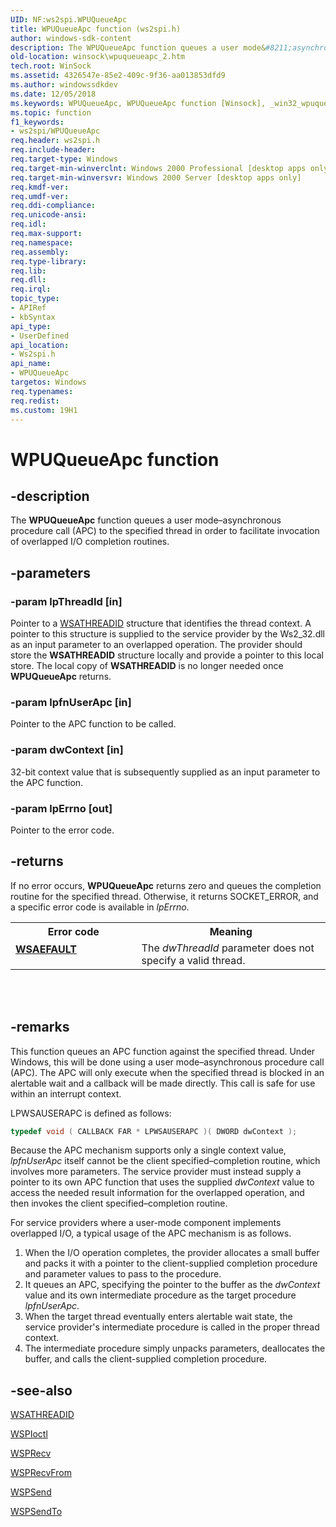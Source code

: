 ```yaml
---
UID: NF:ws2spi.WPUQueueApc
title: WPUQueueApc function (ws2spi.h)
author: windows-sdk-content
description: The WPUQueueApc function queues a user mode&#8211;asynchronous procedure call (APC) to the specified thread in order to facilitate invocation of overlapped I/O completion routines.
old-location: winsock\wpuqueueapc_2.htm
tech.root: WinSock
ms.assetid: 4326547e-85e2-409c-9f36-aa013853dfd9
ms.author: windowssdkdev
ms.date: 12/05/2018
ms.keywords: WPUQueueApc, WPUQueueApc function [Winsock], _win32_wpuqueueapc_2, winsock.wpuqueueapc_2, ws2spi/WPUQueueApc
ms.topic: function
f1_keywords:
- ws2spi/WPUQueueApc
req.header: ws2spi.h
req.include-header: 
req.target-type: Windows
req.target-min-winverclnt: Windows 2000 Professional [desktop apps only]
req.target-min-winversvr: Windows 2000 Server [desktop apps only]
req.kmdf-ver: 
req.umdf-ver: 
req.ddi-compliance: 
req.unicode-ansi: 
req.idl: 
req.max-support: 
req.namespace: 
req.assembly: 
req.type-library: 
req.lib: 
req.dll: 
req.irql: 
topic_type:
- APIRef
- kbSyntax
api_type:
- UserDefined
api_location:
- Ws2spi.h
api_name:
- WPUQueueApc
targetos: Windows
req.typenames: 
req.redist: 
ms.custom: 19H1
---
```


# WPUQueueApc function


## -description


The 
<b>WPUQueueApc</b> function queues a user mode–asynchronous procedure call (APC) to the specified thread in order to facilitate invocation of overlapped I/O completion routines.


## -parameters




### -param lpThreadId [in]

Pointer to a 
<a href="https://docs.microsoft.com/windows/desktop/api/ws2spi/ns-ws2spi-wsathreadid">WSATHREADID</a> structure that identifies the thread context. A pointer to this structure is supplied to the service provider by the Ws2_32.dll as an input parameter to an overlapped operation. The provider should store the 
<b>WSATHREADID</b> structure locally and provide a pointer to this local store. The local copy of 
<b>WSATHREADID</b> is no longer needed once 
<b>WPUQueueApc</b> returns.


### -param lpfnUserApc [in]

Pointer to the APC function to be called.


### -param dwContext [in]

32-bit context value that is subsequently supplied as an input parameter to the APC function.


### -param lpErrno [out]

Pointer to the error code.


## -returns



If no error occurs, 
<b>WPUQueueApc</b> returns zero and queues the completion routine for the specified thread. Otherwise, it returns SOCKET_ERROR, and a specific error code is available in <i>lpErrno</i>.



<table>
<tr>
<th>Error code</th>
<th>Meaning</th>
</tr>
<tr>
<td width="40%">
<dl>
<dt><b><a href="https://docs.microsoft.com/windows/desktop/WinSock/windows-sockets-error-codes-2">WSAEFAULT</a></b></dt>
</dl>
</td>
<td width="60%">
The <i>dwThreadId</i> parameter does not specify a valid thread.

</td>
</tr>
</table>
 


<div> </div>





## -remarks



This function queues an APC function against the specified thread. Under Windows, this will be done using a user mode–asynchronous procedure call (APC). The APC will only execute when the specified thread is blocked in an alertable wait and a callback will be made directly. This call is safe for use within an interrupt context.

LPWSAUSERAPC is defined as follows:


```cpp
typedef void ( CALLBACK FAR * LPWSAUSERAPC )( DWORD dwContext );

```


Because the APC mechanism supports only a single  context value, <i>lpfnUserApc</i> itself cannot be the client specified–completion routine, which involves more parameters. The service provider must instead supply a pointer to its own APC function that uses the supplied <i>dwContext</i> value to access the needed result information for the overlapped operation, and then invokes the client specified–completion routine.

For service providers where a user-mode component implements overlapped I/O, a typical usage of the APC mechanism is as follows.

<ol>
<li>When the I/O operation completes, the provider allocates a small buffer and packs it with a pointer to the client-supplied completion procedure and parameter values to pass to the procedure.</li>
<li>It queues an APC, specifying the pointer to the buffer as the <i>dwContext</i> value and its own intermediate procedure as the target procedure <i>lpfnUserApc</i>.</li>
<li>When the target thread eventually enters alertable wait state, the service provider's intermediate procedure is called in the proper thread context.</li>
<li>The intermediate procedure simply unpacks parameters, deallocates the buffer, and calls the client-supplied completion procedure.</li>
</ol>



## -see-also




<a href="https://docs.microsoft.com/windows/desktop/api/ws2spi/ns-ws2spi-wsathreadid">WSATHREADID</a>



<a href="https://docs.microsoft.com/previous-versions/windows/hardware/network/ff566296(v=vs.85)">WSPIoctl</a>



<a href="https://docs.microsoft.com/previous-versions/windows/hardware/network/ff566309(v=vs.85)">WSPRecv</a>



<a href="https://docs.microsoft.com/previous-versions/windows/desktop/legacy/ms742287(v=vs.85)">WSPRecvFrom</a>



<a href="https://docs.microsoft.com/previous-versions/windows/hardware/network/ff566316(v=vs.85)">WSPSend</a>



<a href="https://docs.microsoft.com/previous-versions/windows/desktop/legacy/ms742291(v=vs.85)">WSPSendTo</a>
 

 

